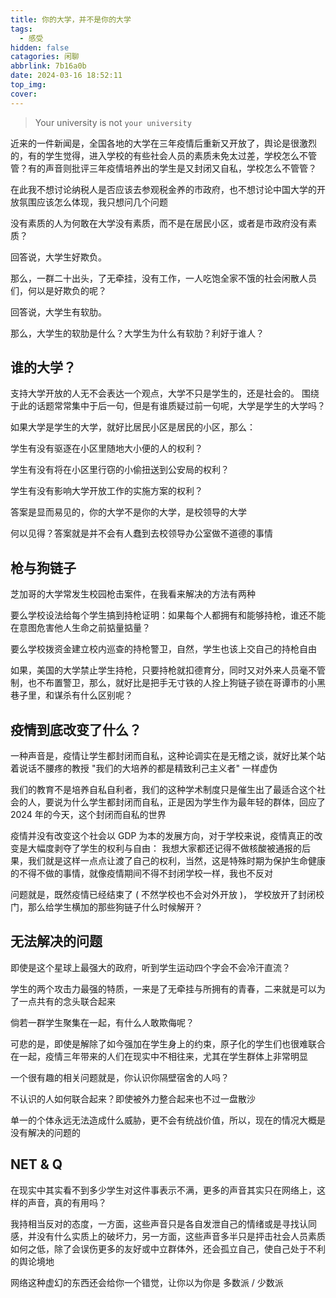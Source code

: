 ```yaml
---
title: 你的大学，并不是你的大学
tags:
  - 感受
hidden: false
catagories: 闲聊
abbrlink: 7b16a0b
date: 2024-03-16 18:52:11
top_img:
cover:
---
```


> Your university is not `your university`

<!-- <meting-js
    server="netease"
    type="song"
    autoplay="true"
    id="18126594">
</meting-js> -->

近来的一件新闻是，全国各地的大学在三年疫情后重新又开放了，舆论是很激烈的，有的学生觉得，进入学校的有些社会人员的素质未免太过差，学校怎么不管管？有的声音则批评三年疫情培养出的学生是又封闭又自私，学校怎么不管管？

在此我不想讨论纳税人是否应该去参观税金养的市政府，也不想讨论中国大学的开放氛围应该怎么体现，我只想问几个问题

没有素质的人为何敢在大学没有素质，而不是在居民小区，或者是市政府没有素质？

回答说，大学生好欺负。

那么，一群二十出头，了无牵挂，没有工作，一人吃饱全家不饿的社会闲散人员们，何以是好欺负的呢？

回答说，大学生有软肋。

那么，大学生的软肋是什么？大学生为什么有软肋？利好于谁人？

## 谁的大学？

支持大学开放的人无不会表达一个观点，大学不只是学生的，还是社会的。 围绕于此的话题常常集中于后一句，但是有谁质疑过前一句呢，大学是学生的大学吗？

如果大学是学生的大学，就好比居民小区是居民的小区，那么：

学生有没有驱逐在小区里随地大小便的人的权利？

学生有没有将在小区里行窃的小偷扭送到公安局的权利？

学生有没有影响大学开放工作的实施方案的权利？

答案是显而易见的，你的大学不是你的大学，是校领导的大学

何以见得？答案就是并不会有人蠢到去校领导办公室做不道德的事情

## 枪与狗链子

芝加哥的大学常发生校园枪击案件，在我看来解决的方法有两种

要么学校设法给每个学生搞到持枪证明：如果每个人都拥有和能够持枪，谁还不能在意图危害他人生命之前掂量掂量？

要么学校拨资金建立校内巡查的持枪警卫，自然，学生也该上交自己的持枪自由

如果，美国的大学禁止学生持枪，只要持枪就扣德育分，同时又对外来人员毫不管制，也不布置警卫，那么，就好比是把手无寸铁的人拴上狗链子锁在哥谭市的小黑巷子里，和谋杀有什么区别呢？

## 疫情到底改变了什么？

一种声音是，疫情让学生都封闭而自私，这种论调实在是无稽之谈，就好比某个站着说话不腰疼的教授 "我们的大培养的都是精致利己主义者" 一样虚伪

我们的教育不是培养自私自利者，我们的这种学术制度只是催生出了最适合这个社会的人，要说为什么学生都封闭而自私，正是因为学生作为最年轻的群体，回应了 2024 年的今天，这个封闭而自私的世界

疫情并没有改变这个社会以 GDP 为本的发展方向，对于学校来说，疫情真正的改变是大幅度剥夺了学生的权利与自由： 我想大家都还记得不做核酸被通报的后果，我们就是这样一点点让渡了自己的权利，当然，这是特殊时期为保护生命健康的不得不做的事情，就像疫情期间不得不封闭学校一样，我也不反对

问题就是，既然疫情已经结束了 ( 不然学校也不会对外开放 )， 学校放开了封闭校门，那么给学生横加的那些狗链子什么时候解开？

## 无法解决的问题

即使是这个星球上最强大的政府，听到学生运动四个字会不会冷汗直流？

学生的两个攻击力最强的特质，一来是了无牵挂与所拥有的青春，二来就是可以为了一点共有的念头联合起来

倘若一群学生聚集在一起，有什么人敢欺侮呢？

可悲的是，即使是解除了如今强加在学生身上的约束，原子化的学生们也很难联合在一起，疫情三年带来的人们在现实中不相往来，尤其在学生群体上非常明显

一个很有趣的相关问题就是，你认识你隔壁宿舍的人吗？

不认识的人如何联合起来？即使被外力整合起来也不过一盘散沙

单一的个体永远无法造成什么威胁，更不会有统战价值，所以，现在的情况大概是没有解决的问题的

## NET & Q

在现实中其实看不到多少学生对这件事表示不满，更多的声音其实只在网络上，这样的声音，真的有用吗？

我持相当反对的态度，一方面，这些声音只是各自发泄自己的情绪或是寻找认同感，并没有什么实质上的破坏力，另一方面，这些声音多半只是抨击社会人员素质如何之低，除了会误伤更多的友好或中立群体外，还会孤立自己，使自己处于不利的舆论境地

网络这种虚幻的东西还会给你一个错觉，让你以为你是 多数派 / 少数派
